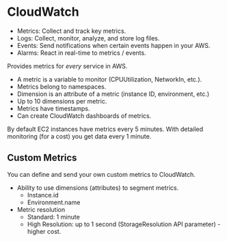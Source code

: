 # CloudWatch

- Metrics: Collect and track key metrics.
- Logs: Collect, monitor, analyze, and store log files.
- Events: Send notifications when certain events happen in your AWS.
- Alarms: React in real-time to metrics / events.

Provides metrics for *every* service in AWS.

- A metric is a variable to monitor (CPUUtilization, NetworkIn, etc.).
- Metrics belong to namespaces.
- Dimension is an attribute of a metric (instance ID, environment, etc.)
- Up to 10 dimensions per metric.
- Metrics have timestamps.
- Can create CloudWatch dashboards of metrics.

By default EC2 instances have metrics every 5 minutes. With detailed monitoring (for a cost) you get data every 1 minute.

## Custom Metrics

You can define and send your own custom metrics to CloudWatch.

- Ability to use dimensions (attributes) to segment metrics.
  - Instance.id
  - Environment.name
- Metric resolution
  - Standard: 1 minute
  - High Resolution: up to 1 second (StorageResolution API parameter) - higher cost.
